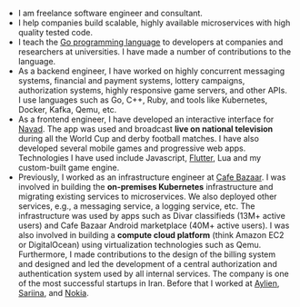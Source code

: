   - I am freelance software engineer and consultant.
  - I help companies build scalable, highly available microservices with high quality tested code.
  - I teach the [Go programming language](https://en.wikipedia.org/wiki/Go_(programming_language)) to developers at companies
    and researchers at universities. I have made a number of contributions to the language.
  - As a backend engineer, I have worked on highly concurrent messaging systems, financial and payment systems,
    lottery campaigns, authorization systems, highly responsive game servers, and other APIs.
    I use languages such as Go, C++, Ruby, and tools like Kubernetes, Docker, Kafka, Qemu, etc.
  - As a frontend engineer, I have developed an interactive interface for [Navad](https://en.wikipedia.org/wiki/Navad).
    The app was used and broadcast **live on national television** during all the World Cup and derby football matches.
    I have also developed several mobile games and progressive web apps.
    Technologies I have used include Javascript, [Flutter](https://en.wikipedia.org/wiki/Flutter_(software)), Lua and my custom-built game engine.
  - Previously, I worked as an infrastructure engineer at [Cafe Bazaar](https://en.wikipedia.org/wiki/Cafe_Bazaar).
    I was involved in building the **on-premises Kubernetes** infrastructure and migrating existing services to microservices.
    We also deployed other services, e.g., a messaging service, a logging service, etc.
    The infrastructure was used by apps such as Divar classifieds (13M+ active users) and Cafe Bazaar Android marketplace (40M+ active users).
    I was also involved in building a **compute cloud platform** (think Amazon EC2 or DigitalOcean) using virtualization technologies such as Qemu.
    Furthermore, I made contributions to the design of the billing system and designed and led the development of a central authorization and authentication system used by all internal services.
    The company is one of the most successful startups in Iran.
    Before that I worked at [Aylien](http://aylien.com), [Sariina](http://sariina.com/en), and [Nokia](http://nokia.co.uk/).

<!--
  - I am passionate about growing (as opposed to "building") software, functioning prototypes, pair programming, and data-oriented programming.
  - I am interested in software development methodologies, designing distributed systems, concurrent systems
    (e.g., [CSP](https://en.wikipedia.org/wiki/Communicating_sequential_processes)) and bio-inspired algorithms, e.g., Genetic Programming.
-->
